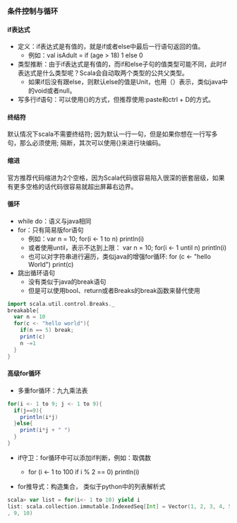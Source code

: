 ### 条件控制与循环
#### if表达式
- 定义：if表达式是有值的，就是if或者else中最后一行语句返回的值。
	- 例如：val isAdult = if (age > 18) 1 else 0
- 类型推断：由于if表达式是有值的，而if和else子句的值类型可能不同，此时if表达式是什么类型呢？Scala会自动取两个类型的公共父类型。
	- 如果if后没有跟else，则默认else的值是Unit，也用（）表示，类似java中的void或者null。
- 写多行if语句：可以使用{}的方式，但推荐使用:paste和ctrl + D的方式。

####   终结符
默认情况下scala不需要终结符; 因为默认一行一句，但是如果你想在一行写多句，那么必须使用; 隔断，其次可以使用{}来进行块编码。

#### 缩进
官方推荐代码缩进为2个空格，因为Scala代码很容易陷入很深的嵌套层级，如果有更多空格的话代码很容易就超出屏幕右边界。

#### 循环
- while do：语义与java相同
- for：只有简易版for语句
	- 例如：var n = 10; for(i <- 1 to n) println(i)
	- 或者使用until，表示不达到上限： var n = 10; for(i <- 1 until n) println(i)
	- 也可以对字符串进行遍历，类似java的增强for循环: for (c <- "hello World") print(c)
- 跳出循环语句
	- 没有类似于java的break语句
	- 但是可以使用bool、return或者Breaks的break函数来替代使用
```scala
import scala.util.control.Breaks._
breakable{
  var n = 10
  for(c <- "hello world"){
    if(n == 5) break;
    print(c)
    n -=1
  }
}
```

#### 高级for循环
- 多重for循环：九九乘法表
```scala
for(i <- 1 to 9; j <- 1 to 9){
  if(j==9){
    println(i*j)
  }else{
    print(i*j + " ")
  }
}
```
- if守卫：for循环中可以添加if判断，例如：取偶数
	- for (i <- 1 to 100 if i % 2 == 0) println(i)

- for推导式：构造集合， 类似于python中的列表解析式

```scala
scala> var list = for(i<- 1 to 10) yield i
list: scala.collection.immutable.IndexedSeq[Int] = Vector(1, 2, 3, 4, 5, 6, 7, 8
, 9, 10)
```